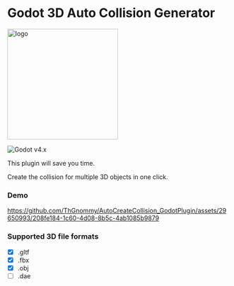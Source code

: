 # Godot 3D Auto Collision Generator

<img width="250" alt="logo" src="https://github.com/ThGnommy/AutoCreateCollision_GodotPlugin/assets/29650993/efcbb0e5-0e0c-4a13-bca6-09cbe7e25c1c">

![Godot v4.x](https://img.shields.io/badge/Godot-v4.x-%23478cbf?logo=godot-engine&logoColor=white&style=flat-square) 

This plugin will save you time.

Create the collision for multiple 3D objects in one click.

### Demo
https://github.com/ThGnommy/AutoCreateCollision_GodotPlugin/assets/29650993/208fe184-1c60-4d08-8b5c-4ab1085b9879

### Supported 3D file formats
- [x] .gltf
- [x] .fbx
- [x] .obj
- [ ] .dae
